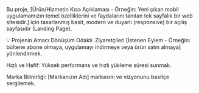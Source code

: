  Bu proje, [Ürün/Hizmetin Kısa Açıklaması - Örneğin: Yeni çıkan mobil uygulamamızın temel özelliklerini ve faydalarını tanıtan tek sayfalık bir web sitesidir.] için tasarlanmış basit, modern ve duyarlı (responsive) bir açılış sayfasıdır (Landing Page).

💡 Projenin Amacı
Dönüşüm Odaklı: Ziyaretçileri [İstenen Eylem - Örneğin: bültene abone olmaya, uygulamayı indirmeye veya ürün satın almaya] yönlendirmek.

Hızlı ve Hafif: Yüksek performans ve hızlı yükleme süresi sunmak.

Marka Bilinirliği: [Markanızın Adı] markasını ve vizyonunu basitçe sergilemek.
